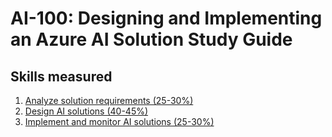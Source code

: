 # AI-100: Designing and Implementing an Azure AI Solution Study Guide
## Skills measured

1. [Analyze solution requirements (25-30%)](1%20-%20Analyze%20solution%20requirements%20(25-30%25).md)
2. [Design AI solutions (40-45%)](2%20-%20Design%20AI%20solutions%20(40-45%25).md)
3. [Implement and monitor AI solutions (25-30%)](3%20-%20Implement%20and%20monitor%20AI%20solutions%20(25-30%25).md)